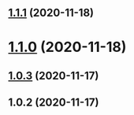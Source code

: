 ## [1.1.1](https://github.com/imcuttle/slider-doc/compare/v1.1.0...v1.1.1) (2020-11-18)

# [1.1.0](https://github.com/imcuttle/slider-doc/compare/v1.0.3...v1.1.0) (2020-11-18)

## [1.0.3](https://github.com/imcuttle/slider-doc/compare/v1.0.2...v1.0.3) (2020-11-17)

## 1.0.2 (2020-11-17)

